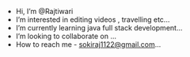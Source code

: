 -  Hi, I’m @Rajtiwari
-  I’m interested in editing videos , travelling etc...
-  I’m currently learning java full stack development...
-  I’m looking to collaborate on ...
-  How to reach me - sokiraj1122@gmail.com...

<!---
Rajtiwari5/Rajtiwari5 is a ✨ special ✨ repository because its `README.md` (this file) appears on your GitHub profile.
You can click the Preview link to take a look at your changes.
--->
